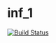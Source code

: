 # inf_1
[![Build Status](https://travis-ci.com/Rayzx/inf_hub.svg?branch=master)](https://travis-ci.com/Rayzx/inf_hub)
